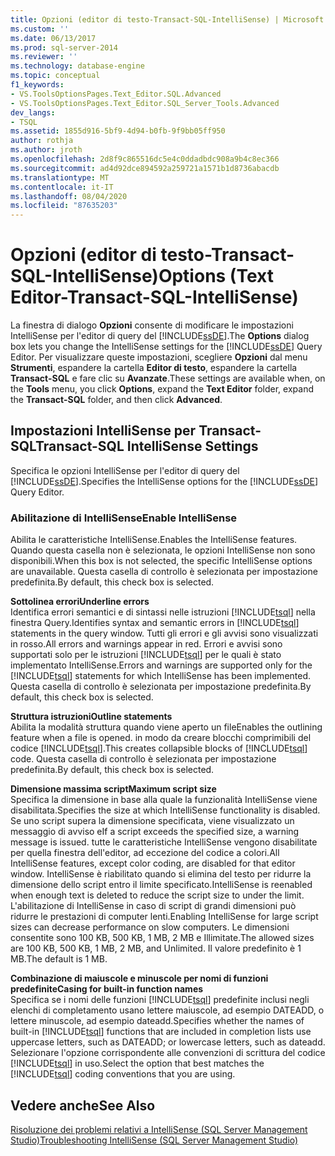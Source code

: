 ```yaml
---
title: Opzioni (editor di testo-Transact-SQL-IntelliSense) | Microsoft Docs
ms.custom: ''
ms.date: 06/13/2017
ms.prod: sql-server-2014
ms.reviewer: ''
ms.technology: database-engine
ms.topic: conceptual
f1_keywords:
- VS.ToolsOptionsPages.Text_Editor.SQL.Advanced
- VS.ToolsOptionsPages.Text_Editor.SQL_Server_Tools.Advanced
dev_langs:
- TSQL
ms.assetid: 1855d916-5bf9-4d94-b0fb-9f9bb05ff950
author: rothja
ms.author: jroth
ms.openlocfilehash: 2d8f9c865516dc5e4c0ddadbdc908a9b4c8ec366
ms.sourcegitcommit: ad4d92dce894592a259721a1571b1d8736abacdb
ms.translationtype: MT
ms.contentlocale: it-IT
ms.lasthandoff: 08/04/2020
ms.locfileid: "87635203"
---
```

# <a name="options-text-editor-transact-sql-intellisense"></a><span data-ttu-id="4d4d2-102">Opzioni (editor di testo-Transact-SQL-IntelliSense)</span><span class="sxs-lookup"><span data-stu-id="4d4d2-102">Options (Text Editor-Transact-SQL-IntelliSense)</span></span>
  <span data-ttu-id="4d4d2-103">La finestra di dialogo **Opzioni** consente di modificare le impostazioni IntelliSense per l'editor di query del [!INCLUDE[ssDE](../includes/ssde-md.md)].</span><span class="sxs-lookup"><span data-stu-id="4d4d2-103">The **Options** dialog box lets you change the IntelliSense settings for the [!INCLUDE[ssDE](../includes/ssde-md.md)] Query Editor.</span></span> <span data-ttu-id="4d4d2-104">Per visualizzare queste impostazioni, scegliere **Opzioni** dal menu **Strumenti**, espandere la cartella **Editor di testo**, espandere la cartella **Transact-SQL** e fare clic su **Avanzate**.</span><span class="sxs-lookup"><span data-stu-id="4d4d2-104">These settings are available when, on the **Tools** menu, you click **Options**, expand the **Text Editor** folder, expand the **Transact-SQL** folder, and then click **Advanced**.</span></span>  
  
## <a name="transact-sql-intellisense-settings"></a><span data-ttu-id="4d4d2-105">Impostazioni IntelliSense per Transact-SQL</span><span class="sxs-lookup"><span data-stu-id="4d4d2-105">Transact-SQL IntelliSense Settings</span></span>  
 <span data-ttu-id="4d4d2-106">Specifica le opzioni IntelliSense per l'editor di query del [!INCLUDE[ssDE](../includes/ssde-md.md)].</span><span class="sxs-lookup"><span data-stu-id="4d4d2-106">Specifies the IntelliSense options for the [!INCLUDE[ssDE](../includes/ssde-md.md)] Query Editor.</span></span>  
  
### <a name="enable-intellisense"></a><span data-ttu-id="4d4d2-107">Abilitazione di IntelliSense</span><span class="sxs-lookup"><span data-stu-id="4d4d2-107">Enable IntelliSense</span></span>  
 <span data-ttu-id="4d4d2-108">Abilita le caratteristiche IntelliSense.</span><span class="sxs-lookup"><span data-stu-id="4d4d2-108">Enables the IntelliSense features.</span></span> <span data-ttu-id="4d4d2-109">Quando questa casella non è selezionata, le opzioni IntelliSense non sono disponibili.</span><span class="sxs-lookup"><span data-stu-id="4d4d2-109">When this box is not selected, the specific IntelliSense options are unavailable.</span></span> <span data-ttu-id="4d4d2-110">Questa casella di controllo è selezionata per impostazione predefinita.</span><span class="sxs-lookup"><span data-stu-id="4d4d2-110">By default, this check box is selected.</span></span>  
  
 <span data-ttu-id="4d4d2-111">**Sottolinea errori**</span><span class="sxs-lookup"><span data-stu-id="4d4d2-111">**Underline errors**</span></span>  
 <span data-ttu-id="4d4d2-112">Identifica errori semantici e di sintassi nelle istruzioni [!INCLUDE[tsql](../includes/tsql-md.md)] nella finestra Query.</span><span class="sxs-lookup"><span data-stu-id="4d4d2-112">Identifies syntax and semantic errors in [!INCLUDE[tsql](../includes/tsql-md.md)] statements in the query window.</span></span> <span data-ttu-id="4d4d2-113">Tutti gli errori e gli avvisi sono visualizzati in rosso.</span><span class="sxs-lookup"><span data-stu-id="4d4d2-113">All errors and warnings appear in red.</span></span> <span data-ttu-id="4d4d2-114">Errori e avvisi sono supportati solo per le istruzioni [!INCLUDE[tsql](../includes/tsql-md.md)] per le quali è stato implementato IntelliSense.</span><span class="sxs-lookup"><span data-stu-id="4d4d2-114">Errors and warnings are supported only for the [!INCLUDE[tsql](../includes/tsql-md.md)] statements for which IntelliSense has been implemented.</span></span> <span data-ttu-id="4d4d2-115">Questa casella di controllo è selezionata per impostazione predefinita.</span><span class="sxs-lookup"><span data-stu-id="4d4d2-115">By default, this check box is selected.</span></span>  
  
 <span data-ttu-id="4d4d2-116">**Struttura istruzioni**</span><span class="sxs-lookup"><span data-stu-id="4d4d2-116">**Outline statements**</span></span>  
 <span data-ttu-id="4d4d2-117">Abilita la modalità struttura quando viene aperto un file</span><span class="sxs-lookup"><span data-stu-id="4d4d2-117">Enables the outlining feature when a file is opened.</span></span> <span data-ttu-id="4d4d2-118">in modo da creare blocchi comprimibili del codice [!INCLUDE[tsql](../includes/tsql-md.md)].</span><span class="sxs-lookup"><span data-stu-id="4d4d2-118">This creates collapsible blocks of [!INCLUDE[tsql](../includes/tsql-md.md)] code.</span></span> <span data-ttu-id="4d4d2-119">Questa casella di controllo è selezionata per impostazione predefinita.</span><span class="sxs-lookup"><span data-stu-id="4d4d2-119">By default, this check box is selected.</span></span>  
  
 <span data-ttu-id="4d4d2-120">**Dimensione massima script**</span><span class="sxs-lookup"><span data-stu-id="4d4d2-120">**Maximum script size**</span></span>  
 <span data-ttu-id="4d4d2-121">Specifica la dimensione in base alla quale la funzionalità IntelliSense viene disabilitata.</span><span class="sxs-lookup"><span data-stu-id="4d4d2-121">Specifies the size at which IntelliSense functionality is disabled.</span></span> <span data-ttu-id="4d4d2-122">Se uno script supera la dimensione specificata, viene visualizzato un messaggio di avviso e</span><span class="sxs-lookup"><span data-stu-id="4d4d2-122">If a script exceeds the specified size, a warning message is issued.</span></span> <span data-ttu-id="4d4d2-123">tutte le caratteristiche IntelliSense vengono disabilitate per quella finestra dell'editor, ad eccezione del codice a colori.</span><span class="sxs-lookup"><span data-stu-id="4d4d2-123">All IntelliSense features, except color coding, are disabled for that editor window.</span></span> <span data-ttu-id="4d4d2-124">IntelliSense è riabilitato quando si elimina del testo per ridurre la dimensione dello script entro il limite specificato.</span><span class="sxs-lookup"><span data-stu-id="4d4d2-124">IntelliSense is reenabled when enough text is deleted to reduce the script size to under the limit.</span></span> <span data-ttu-id="4d4d2-125">L'abilitazione di IntelliSense in caso di script di grandi dimensioni può ridurre le prestazioni di computer lenti.</span><span class="sxs-lookup"><span data-stu-id="4d4d2-125">Enabling IntelliSense for large script sizes can decrease performance on slow computers.</span></span> <span data-ttu-id="4d4d2-126">Le dimensioni consentite sono 100 KB, 500 KB, 1 MB, 2 MB e Illimitate.</span><span class="sxs-lookup"><span data-stu-id="4d4d2-126">The allowed sizes are 100 KB, 500 KB, 1 MB, 2 MB, and Unlimited.</span></span> <span data-ttu-id="4d4d2-127">Il valore predefinito è 1 MB.</span><span class="sxs-lookup"><span data-stu-id="4d4d2-127">The default is 1 MB.</span></span>  
  
 <span data-ttu-id="4d4d2-128">**Combinazione di maiuscole e minuscole per nomi di funzioni predefinite**</span><span class="sxs-lookup"><span data-stu-id="4d4d2-128">**Casing for built-in function names**</span></span>  
 <span data-ttu-id="4d4d2-129">Specifica se i nomi delle funzioni [!INCLUDE[tsql](../includes/tsql-md.md)] predefinite inclusi negli elenchi di completamento usano lettere maiuscole, ad esempio DATEADD, o lettere minuscole, ad esempio dateadd.</span><span class="sxs-lookup"><span data-stu-id="4d4d2-129">Specifies whether the names of built-in [!INCLUDE[tsql](../includes/tsql-md.md)] functions that are included in completion lists use uppercase letters, such as DATEADD; or lowercase letters, such as dateadd.</span></span> <span data-ttu-id="4d4d2-130">Selezionare l'opzione corrispondente alle convenzioni di scrittura del codice [!INCLUDE[tsql](../includes/tsql-md.md)] in uso.</span><span class="sxs-lookup"><span data-stu-id="4d4d2-130">Select the option that best matches the [!INCLUDE[tsql](../includes/tsql-md.md)] coding conventions that you are using.</span></span>  
  
## <a name="see-also"></a><span data-ttu-id="4d4d2-131">Vedere anche</span><span class="sxs-lookup"><span data-stu-id="4d4d2-131">See Also</span></span>  
 [<span data-ttu-id="4d4d2-132">Risoluzione dei problemi relativi a IntelliSense &#40;SQL Server Management Studio&#41;</span><span class="sxs-lookup"><span data-stu-id="4d4d2-132">Troubleshooting IntelliSense &#40;SQL Server Management Studio&#41;</span></span>](../relational-databases/scripting/troubleshooting-intellisense.md)  
  
  
